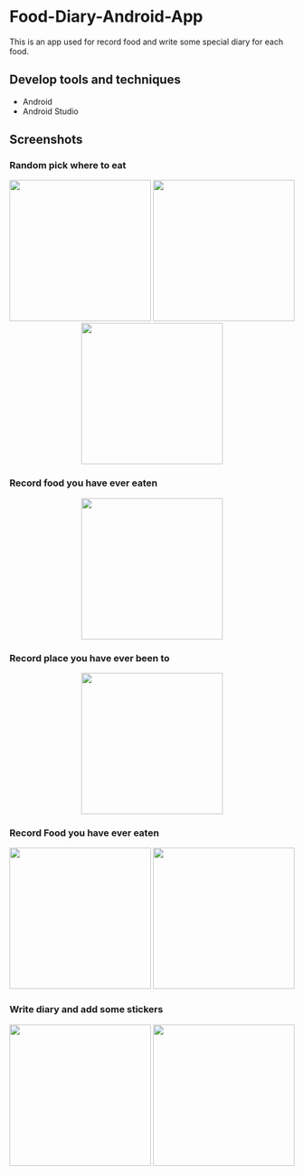 # Food-Diary-Android-App
This is an app used for record food and write some special diary for each food.

## Develop tools and techniques
+ Android
+ Android Studio

## Screenshots

### Random pick where to eat
<p align="center">
  <img height="250" src="https://github.com/ChienKangLu/Food-Diary-Android-App/blob/master/Gift_to_W/app/src/main/res/drawable/s1_2.png" />
  <img height="250" src="https://github.com/ChienKangLu/Food-Diary-Android-App/blob/master/Gift_to_W/app/src/main/res/drawable/s2_2.png" />
  <img height="250" src="https://github.com/ChienKangLu/Food-Diary-Android-App/blob/master/Gift_to_W/app/src/main/res/drawable/s3_2.png" />
</p>

### Record food you have ever eaten
<p align="center">
  <img height="250" src="https://github.com/ChienKangLu/Food-Diary-Android-App/blob/master/Gift_to_W/app/src/main/res/drawable/s4_2.png" />
</p>

### Record place you have ever been to
<p align="center">
  <img height="250" src="https://github.com/ChienKangLu/Food-Diary-Android-App/blob/master/Gift_to_W/app/src/main/res/drawable/s5_2.png" />
</p>

### Record Food you have ever eaten
<p align="center">
  <img height="250" src="https://github.com/ChienKangLu/Food-Diary-Android-App/blob/master/Gift_to_W/app/src/main/res/drawable/s9_2.png" />
  <img height="250" src="https://github.com/ChienKangLu/Food-Diary-Android-App/blob/master/Gift_to_W/app/src/main/res/drawable/s6_2.png" />
</p>

### Write diary and add some stickers
<p align="center">
  <img height="250" src="https://github.com/ChienKangLu/Food-Diary-Android-App/blob/master/Gift_to_W/app/src/main/res/drawable/s7_2.png"  />
  <img height="250" src="https://github.com/ChienKangLu/Food-Diary-Android-App/blob/master/Gift_to_W/app/src/main/res/drawable/s8_2.png" />
</p>



